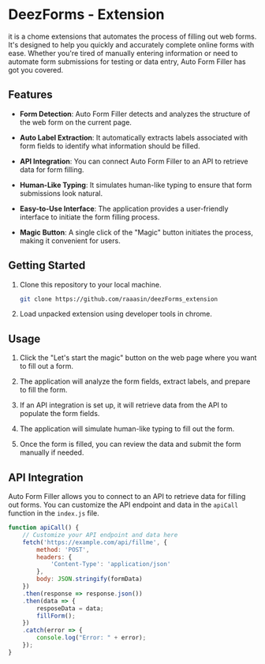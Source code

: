 # DeezForms - Extension

it is a chome extensions that automates the process of filling out web forms. It's designed to help you quickly and accurately complete online forms with ease. Whether you're tired of manually entering information or need to automate form submissions for testing or data entry, Auto Form Filler has got you covered.

## Features

- **Form Detection**: Auto Form Filler detects and analyzes the structure of the web form on the current page.

- **Auto Label Extraction**: It automatically extracts labels associated with form fields to identify what information should be filled.

- **API Integration**: You can connect Auto Form Filler to an API to retrieve data for form filling.

- **Human-Like Typing**: It simulates human-like typing to ensure that form submissions look natural.

- **Easy-to-Use Interface**: The application provides a user-friendly interface to initiate the form filling process.

- **Magic Button**: A single click of the "Magic" button initiates the process, making it convenient for users.

## Getting Started

1. Clone this repository to your local machine.
   
   ```bash
   git clone https://github.com/raaasin/deezForms_extension
   ```
2. Load unpacked extension using developer tools in chrome.

## Usage

1. Click the "Let's start the magic" button on the web page where you want to fill out a form.

2. The application will analyze the form fields, extract labels, and prepare to fill the form.

3. If an API integration is set up, it will retrieve data from the API to populate the form fields.

4. The application will simulate human-like typing to fill out the form.

5. Once the form is filled, you can review the data and submit the form manually if needed.

## API Integration

Auto Form Filler allows you to connect to an API to retrieve data for filling out forms. You can customize the API endpoint and data in the `apiCall` function in the `index.js` file.

```javascript
function apiCall() {
    // Customize your API endpoint and data here
    fetch('https://example.com/api/fillme', {
        method: 'POST',
        headers: {
            'Content-Type': 'application/json'
        },
        body: JSON.stringify(formData)
    })
    .then(response => response.json())
    .then(data => {
        resposeData = data;
        fillForm();
    })
    .catch(error => {
        console.log("Error: " + error);
    });
}
```
